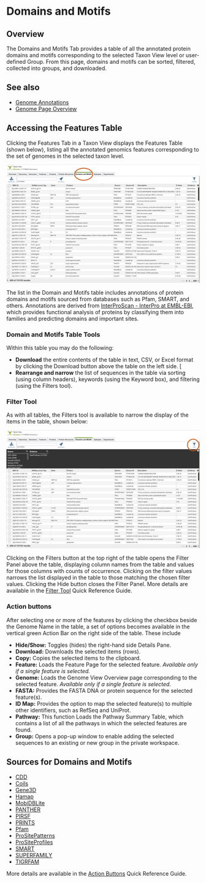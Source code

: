 # Domains and Motifs

## Overview
The Domains and Motifs Tab provides a table of all the annotated protein domains and motifs corresponding to the selected Taxon View level or user-defined Group. From this page, domains and motifs can be sorted, filtered, collected into groups, and downloaded. 

## See also
  * [Genome Annotations](/quick_references/organisms_taxon/genome_annotations)
  * [Genome Page Overview](/quick_references/organisms_gene/overview)

## Accessing the Features Table
Clicking the Features Tab in a Taxon View displays the Features Table (shown below), listing all the annotated genomics features corresponding to the set of genomes in the selected taxon level.

![Domains and Motif Table](../images/domain_motif_tab.png)

The list in the Domain and Motifs table includes annotations of protein domains and motifs sourced from databases such as Pfam, SMART, and others. Annotations are derived from [InterProScan - InterPro at EMBL-EBI](https://www.ebi.ac.uk/interpro/search/sequence/), which provides functional analysis of proteins by classifying them into families and predicting domains and important sites. 

### Domain and Motifs Table Tools
Within this table you may do the following:

* **Download** the entire contents of the table in text, CSV, or Excel format by clicking the Download button above the table on the left side.
[
* **Rearrange and narrow** the list of sequences in the table via sorting (using column headers), keywords (using the Keyword box), and filtering (using the Filters tool).

### Filter Tool

As with all tables, the Filters tool is available to narrow the display of the items in the table, shown below:
  
![Filter Panel](../images/domain_motif_filter_panel.png)

Clicking on the Filters button at the top right of the table opens the Filter Panel above the table, displaying column names from the table and values for those columns with counts of occurrence.  Clicking on the filter values narrows the list displayed in the table to those matching the chosen filter values.  Clicking the Hide button closes the Filter Panel. More details are available in the [Filter Tool](../other/filter_tool.html) Quick Reference Guide.

### Action buttons

After selecting one or more of the features by clicking the checkbox beside the Genome Name in the table, a set of options becomes available in the vertical green Action Bar on the right side of the table.  These include

* **Hide/Show:** Toggles (hides) the right-hand side Details Pane.
* **Download:**  Downloads the selected items (rows).
* **Copy:** Copies the selected items to the clipboard.
* **Feature:** Loads the Feature Page for the selected feature. *Available only if a single feature is selected.*
* **Genome:** Loads the Genome View Overview page corresponding to the selected feature.  *Available only if a single feature is selected.*
* **FASTA:** Provides the FASTA DNA or protein sequence for the selected feature(s).
* **ID Map:** Provides the option to map the selected feature(s) to multiple other identifiers, such as RefSeq and UniProt.
* **Pathway:** This function Loads the Pathway Summary Table, which contains a list of all the pathways in which the selected features are found.
* **Group:** Opens a pop-up window to enable adding the selected sequences to an existing or new group in the private workspace.

## Sources for Domains and Motifs
* [CDD](https://www.ncbi.nlm.nih.gov/cdd)
* [Coils](https://www.ch.embnet.org/software/COILS_form.html)
* [Gene3D](https://gene3d.biochem.ucl.ac.uk/Gene3D/)
* [Hamap](https://hamap.expasy.org/)
* [MobiDBLite](https://mobidb.bio.unipd.it/)
* [PANTHER](http://www.pantherdb.org/)
* [PIRSF](https://pir.georgetown.edu/pirwww/dbinfo/pirsf.shtml)
* [PRINTS](http://130.88.97.239/cgi-bin/dbbrowser/PRINTS/)
* [Pfam](http://pfam.xfam.org/)
* [ProSitePatterns](https://prosite.expasy.org/)
* [ProSiteProfiles](https://prosite.expasy.org/)
* [SMART](http://smart.embl-heidelberg.de/)
* [SUPERFAMILY](https://supfam.org/SUPERFAMILY/)
* [TIGRFAM](http://www.jcvi.org/cgi-bin/tigrfams/index.cgi)


More details are available in the [Action Buttons](/quick_references/action_bar) Quick Reference Guide.
